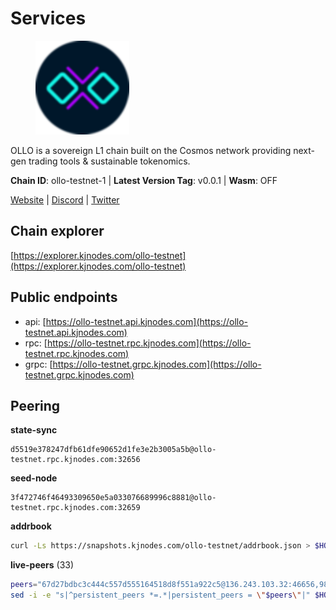 # Services

<figure><img src="https://raw.githubusercontent.com/kj89/cosmos-images/main/logos/ollo.png" width="150" alt=""><figcaption></figcaption></figure>

OLLO is a sovereign L1 chain built on the Cosmos network providing  next-gen trading tools & sustainable tokenomics.

**Chain ID**: ollo-testnet-1 | **Latest Version Tag**: v0.0.1 | **Wasm**: OFF

[Website](https://www.ollostation.zone) | [Discord](https://discord.com/invite/GxBqZ9mSSm) | [Twitter](https://twitter.com/OLLOStation)




## Chain explorer
[https://explorer.kjnodes.com/ollo-testnet](https://explorer.kjnodes.com/ollo-testnet)

## Public endpoints

* api: [https://ollo-testnet.api.kjnodes.com](https://ollo-testnet.api.kjnodes.com)
* rpc: [https://ollo-testnet.rpc.kjnodes.com](https://ollo-testnet.rpc.kjnodes.com)
* grpc: [https://ollo-testnet.grpc.kjnodes.com](https://ollo-testnet.grpc.kjnodes.com)

## Peering

**state-sync**

```text
d5519e378247dfb61dfe90652d1fe3e2b3005a5b@ollo-testnet.rpc.kjnodes.com:32656
```

**seed-node**

```text
3f472746f46493309650e5a033076689996c8881@ollo-testnet.rpc.kjnodes.com:32659
```

**addrbook**
```bash
curl -Ls https://snapshots.kjnodes.com/ollo-testnet/addrbook.json > $HOME/.ollo/config/addrbook.json
```

**live-peers** (33)
```bash
peers="67d27bdbc3c444c557d555164518d8f551a922c5@136.243.103.32:46656,9865c6e15faced6643adc228e3a59744e1b4e277@116.203.29.162:46656,7db2f25b3bceeb32769d20316d5f1567f0a4bb54@167.86.99.7:16656,dba5e8b41c4e369418f83a449966e4eb7ca05cd4@65.109.23.114:18156,032845b1a798108bfc1fd91ebe5bdbbccd4a34d8@135.181.221.186:32656,536c816c0d32ceb601fcf047284f65dc68c0513a@65.21.134.202:26626,dd577d8f2e997d7e70495640aff124ddb70d1a21@95.217.192.222:26656,d5519e378247dfb61dfe90652d1fe3e2b3005a5b@65.109.68.190:32656,42beefd08b5f8580177d1506220db3a548090262@65.108.195.29:26116,7dc63d58dccf6777206d5cdbc1ec1b9ba5221bd5@65.108.97.58:15656,3ea40f63890f10272201edf96d2a49e197e52091@65.108.105.48:18156,2a8f0fada8b8b71b8154cf30ce44aebea1b5fe3d@162.19.238.122:26656,a553ae4af55d127300dd707a46e715b47a82610a@65.21.131.215:26626,caed81ae44835c12c73954b8844e6c4fc8d1b781@161.35.170.17:32656,decd8ce4d593094c23aace70715291f8a5808da3@212.227.160.56:28656,6a2e6873ad316bc45342ec3b79430657fe714233@209.97.179.146:26656,da8d3ca8e1c147f0037b1c43ad3de7174f5ec1b7@209.145.59.224:26656,ab89596768849d679ed11a9e1848224760a278cc@83.171.248.175:32656,b5f55cfc7b4d19f2dd3cdc71795f5a81e2c67f96@38.242.232.72:26656,95ca646da3736cef5d6c6704f736bc49ff87ef6c@109.123.249.213:26656,60a8fdd419c20f509cf590a10978827bcf1cf25c@161.97.99.251:11656,f09d8e2ada2d1d66a9cc8213a1d8ca7c6e5a29a6@65.108.79.57:54656,0bee9e500e51465917506b47691a8fb032100da9@94.130.200.168:32656,799dff05af5d30477f44c816753ff89104b2b8b5@116.202.227.117:32656,595a8418f3f68a499a873148ec19a95b0f34390c@65.109.82.106:32656,cadc2b601a188aedbe4156a6eb5a81e00770bcfc@65.108.219.110:26656,b1c40c092d4c889d14ac8db36621c114f811d797@65.109.92.241:22046,d14b740968d24aa5c31ade7dbda2b1204c40f24c@65.109.52.156:46656,5c2a752c9b1952dbed075c56c600c3a79b58c395@195.3.220.135:27006,80c6ccc9523bd59a0420e76e8355f46fb61bf74f@65.109.93.58:33656,4057913a72b6e0451abb83cd7e481bb48a4e4785@38.242.248.147:32656,8c4a28db4a9f4a37725d504d6f87fb5e1aee0266@49.12.216.13:46656,ade4d8bc8cbe014af6ebdf3cb7b1e9ad36f412c0@176.9.82.221:18156"
sed -i -e "s|^persistent_peers *=.*|persistent_peers = \"$peers\"|" $HOME/.ollo/config/config.toml
```
